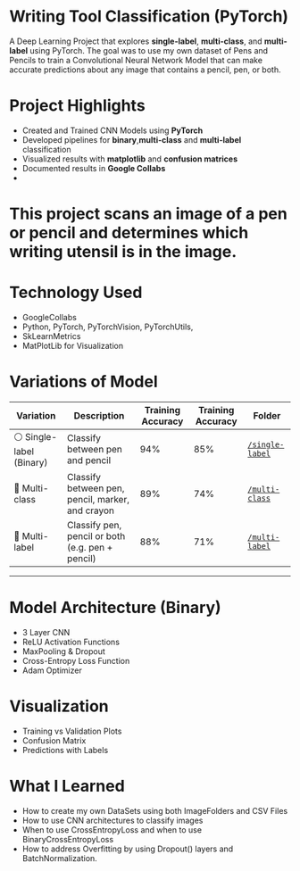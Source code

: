 # Writing Tool Classification (PyTorch)

A Deep Learning Project that explores **single-label**, **multi-class**, and **multi-label** using PyTorch. The goal was to use my own dataset of Pens and Pencils to train a Convolutional Neural Network Model that can make accurate predictions about any image that contains a pencil, pen, or both. 

# Project Highlights
- Created and Trained CNN Models using **PyTorch**
- Developed pipelines for **binary**,**multi-class** and **multi-label** classification
- Visualized results with **matplotlib** and **confusion matrices**
- Documented results in **Google Collabs**
- 
# This project scans an image of a pen or pencil and determines which writing utensil is in the image. 

# Technology Used
- GoogleCollabs
- Python, PyTorch, PyTorchVision, PyTorchUtils,
- SkLearnMetrics
- MatPlotLib for Visualization

# Variations of Model

| Variation     | Description                             | Training Accuracy | Training Accuracy | Folder |
|---------------|-----------------------------------------|----------|--------|--------|
| ⚪️ Single-label (Binary) | Classify between pen and pencil                 | 94% | 85%    | [`/single-label`](./single-label) |
| 🔵 Multi-class          | Classify between pen, pencil, marker, and crayon  | 89% | 74%     | [`/multi-class`](./multi-class)  |
| 🔴 Multi-label          | Classify pen, pencil or both (e.g. pen + pencil) | 88% | 71%    | [`/multi-label`](./multi-label)  |

---

# Model Architecture (Binary)
- 3 Layer CNN
- ReLU Activation Functions
- MaxPooling & Dropout
- Cross-Entropy Loss Function
- Adam Optimizer

# Visualization
- Training vs Validation Plots
- Confusion Matrix
- Predictions with Labels


# What I Learned
- How to create my own DataSets using both ImageFolders and CSV Files
- How to use CNN architectures to classify images
- When to use CrossEntropyLoss and when to use BinaryCrossEntropyLoss
- How to address Overfitting by using Dropout() layers and BatchNormalization.

